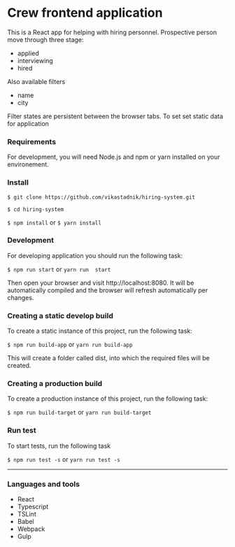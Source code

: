 # Crew frontend application

This is a React app for helping with hiring personnel.
Prospective person move through three stage:
* applied
* interviewing
* hired

Also available filters
* name
* city

Filter states are persistent between the browser tabs.
To set set static data for application

### Requirements
For development, you will need Node.js and npm or yarn installed on your environement.

### Install
`$ git clone https://github.com/vikastadnik/hiring-system.git`

`$ cd hiring-system`

`$ npm install` or `$ yarn install`

### Development
For developing application you should run the following task:

`$ npm run start` or `yarn run  start`

Then open your browser and visit http://localhost:8080. It will be automatically compiled and the browser will refresh automatically per changes.

### Creating a static develop build

To create a static instance of this project, run the following task:

`$ npm run build-app` or `yarn run build-app`

This will create a folder called dist, into which the required files will be created.

### Creating a production  build

To create a production instance of this project, run the following task:

`$ npm run build-target` or `yarn run build-target`

### Run test

To start tests, run the following task

`$ npm run test -s` or `yarn run test -s`

___

### Languages and tools
* React
* Typescript
* TSLint
* Babel
* Webpack
* Gulp
